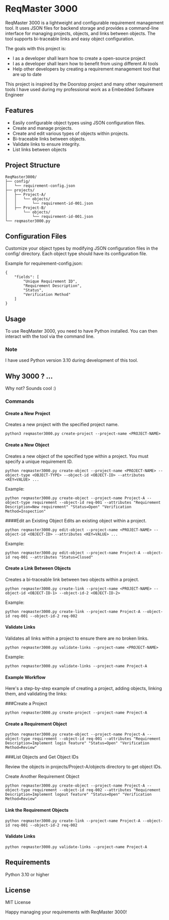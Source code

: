 # ReqMaster 3000

ReqMaster 3000 is a lightweight and configurable requirement management tool. It uses JSON files for backend storage and provides a command-line interface for managing projects, objects, and links between objects. The tool supports bi-traceable links and easy object configuration.

The goals with this project is:
 - I as a developer shall learn how to create a open-source project
 - I as a developer shall learn how to benefit from using different AI tools
 - Help other developers by creating a requirement management tool that are up to date

 This project is inspired by the Doorstop project and many other requirement tools I have used during my professional work as a Embedded Software Engineer

## Features

- Easily configurable object types using JSON configuration files.
- Create and manage projects.
- Create and edit various types of objects within projects.
- Bi-traceable links between objects.
- Validate links to ensure integrity.
- List links between objects

## Project Structure

```plaintext
ReqMaster3000/
├── config/
│   └── requirement-config.json
├── projects/
│   ├── Project-A/
│   │   └── objects/
│   │       └── requirement-id-001.json
│   ├── Project-B/
│       └── objects/
│           └── requirement-id-001.json 
└── reqmaster3000.py
```

## Configuration Files
Customize your object types by modifying JSON configuration files in the config/ directory. Each object type should have its configuration file.

Example for requirement-config.json:
```
{
    "fields": [
        "Unique Requirement ID",
        "Requirement Description",
        "Status",
        "Verification Method"
    ]
}
```

## Usage
To use ReqMaster 3000, you need to have Python installed. You can then interact with the tool via the command line.

### Note
I have used Python version 3.10 during development of this tool.

## Why 3000 ? ...

Why not? Sounds cool :)

### Commands
#### Create a New Project
Creates a new project with the specified project name.
```
python3 reqmaster3000.py create-project --project-name <PROJECT-NAME>
```
#### Create a New Object
Creates a new object of the specified type within a project. You must specify a unique requirement ID.
```
python reqmaster3000.py create-object --project-name <PROJECT-NAME> --object-type <OBJECT-TYPE> --object-id <OBJECT-ID> --attributes <KEY=VALUE> ...
```
Example:

```
python reqmaster3000.py create-object --project-name Project-A --object-type requirement --object-id req-001 --attributes "Requirement Description=New requirement" "Status=Open" "Verification Method=Inspection"
```
####Edit an Existing Object
Edits an existing object within a project.

```
python reqmaster3000.py edit-object --project-name <PROJECT-NAME> --object-id <OBJECT-ID> --attributes <KEY=VALUE> ...
```
Example:

```
python reqmaster3000.py edit-object --project-name Project-A --object-id req-001 --attributes "Status=Closed"
```
#### Create a Link Between Objects
Creates a bi-traceable link between two objects within a project.

```
python reqmaster3000.py create-link --project-name <PROJECT-NAME> --object-id <OBJECT-ID-1> --object-id-2 <OBJECT-ID-2>
```
Example:

```
python reqmaster3000.py create-link --project-name Project-A --object-id req-001 --object-id-2 req-002
```
#### Validate Links
Validates all links within a project to ensure there are no broken links.

```
python reqmaster3000.py validate-links --project-name <PROJECT-NAME>
```
Example:

```
python reqmaster3000.py validate-links --project-name Project-A
```
#### Example Workflow
Here's a step-by-step example of creating a project, adding objects, linking them, and validating the links:

###Create a Project

```
python reqmaster3000.py create-project --project-name Project-A
```
#### Create a Requirement Object
```
python reqmaster3000.py create-object --project-name Project-A --object-type requirement --object-id req-001 --attributes "Requirement Description=Implement login feature" "Status=Open" "Verification Method=Review"
```
###List Objects and Get Object IDs

Review the objects in projects/Project-A/objects directory to get object IDs.

Create Another Requirement Object

```
python reqmaster3000.py create-object --project-name Project-A --object-type requirement --object-id req-002 --attributes "Requirement Description=Implement logout feature" "Status=Open" "Verification Method=Review"
```
#### Link the Requirement Objects
```
python reqmaster3000.py create-link --project-name Project-A --object-id req-001 --object-id-2 req-002
```
#### Validate Links

```
python reqmaster3000.py validate-links --project-name Project-A
```
## Requirements
Python 3.10 or higher
## License
MIT License

Happy managing your requirements with ReqMaster 3000!
